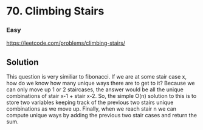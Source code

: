 # 70. Climbing Stairs

### Easy

https://leetcode.com/problems/climbing-stairs/

## Solution

This question is very similiar to fibonacci. If we are at some stair case x, how do we know how many unique ways there are to get to it? Because we can only move up 1 or 2 staircases, the answer would be all the unique combinations of stair x-1 + stair x-2. So, the simple O(n) solution to this is to store two variables keeping track of the previous two stairs unique combinations as we move up. Finally, when we reach stair n we can compute unique ways by adding the previous two stair cases and return the sum.